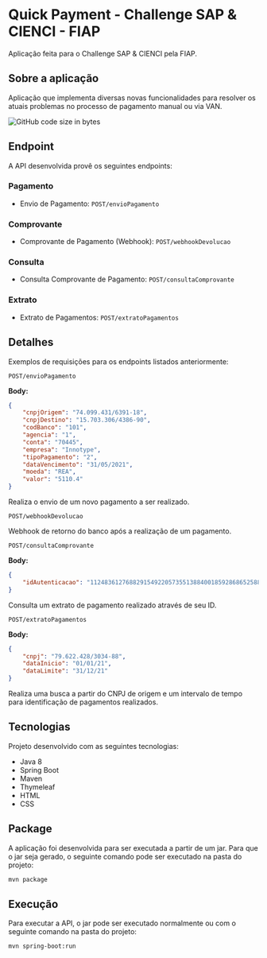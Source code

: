 # Quick Payment - Challenge SAP & CIENCI - FIAP
Aplicação feita para o Challenge SAP & CIENCI pela FIAP.

## Sobre a aplicação
Aplicação que implementa diversas novas funcionalidades para resolver os atuais problemas no processo de pagamento manual ou via VAN.

![GitHub code size in bytes](https://img.shields.io/github/languages/code-size/GabrielFDuarte/poc-sap-fiap)

## Endpoint
A API desenvolvida provê os seguintes endpoints:


### Pagamento
- Envio de Pagamento: `POST/envioPagamento`

### Comprovante
- Comprovante de Pagamento (Webhook): `POST/webhookDevolucao`

### Consulta
- Consulta Comprovante de Pagamento: `POST/consultaComprovante`

### Extrato
- Extrato de Pagamentos: `POST/extratoPagamentos`


## Detalhes
Exemplos de requisições para os endpoints listados anteriormente:

`POST/envioPagamento`

**Body:**
```json
{
    "cnpjOrigem": "74.099.431/6391-18",
    "cnpjDestino": "15.703.306/4386-90",
    "codBanco": "101",
    "agencia": "1",
    "conta": "70445",
    "empresa": "Innotype",
    "tipoPagamento": "2",
    "dataVencimento": "31/05/2021",
    "moeda": "REA",
    "valor": "5110.4"
}
```
Realiza o envio de um novo pagamento a ser realizado.


`POST/webhookDevolucao`

Webhook de retorno do banco após a realização de um pagamento.


`POST/consultaComprovante`

**Body:**
```json
{
    "idAutenticacao": "11248361276882915492205735513884001859286865258817"
}
```
Consulta um extrato de pagamento realizado através de seu ID.


`POST/extratoPagamentos`

**Body:**
```json
{
    "cnpj": "79.622.428/3034-88",
    "dataInicio": "01/01/21",
    "dataLimite": "31/12/21"
}
```
Realiza uma busca a partir do CNPJ de origem e um intervalo de tempo para identificação de pagamentos realizados.


## Tecnologias
Projeto desenvolvido com as seguintes tecnologias:
- Java 8
- Spring Boot
- Maven
- Thymeleaf
- HTML
- CSS

## Package
A aplicação foi desenvolvida para ser executada a partir de um jar. Para que o jar seja gerado, o seguinte comando pode ser executado na pasta do projeto:
```bash
mvn package
```

## Execução
Para executar a API, o jar pode ser executado normalmente ou com o seguinte comando na pasta do projeto:
```bash
mvn spring-boot:run
```
